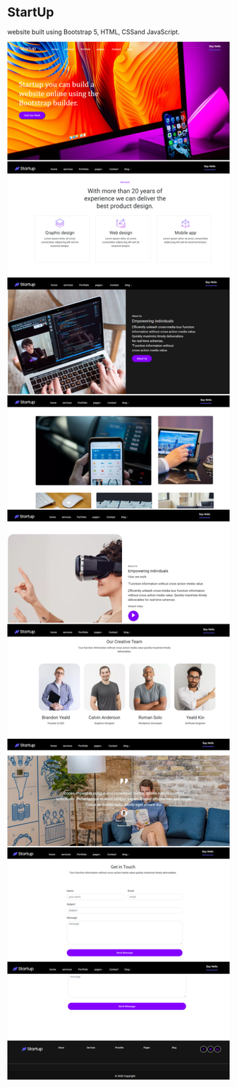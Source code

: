 # StartUp
website built using Bootstrap 5, HTML, CSSand JavaScript.

![](https://github.com/Tahani19/StartUp/blob/main/StartUp/StartUp%20UI/1.png?raw=true)
![](https://github.com/Tahani19/StartUp/blob/main/StartUp/StartUp%20UI/2.png?raw=true)
![](https://github.com/Tahani19/StartUp/blob/main/StartUp/StartUp%20UI/3.png?raw=true)
![](https://github.com/Tahani19/StartUp/blob/main/StartUp/StartUp%20UI/4.png?raw=true)
![](https://github.com/Tahani19/StartUp/blob/main/StartUp/StartUp%20UI/5.png?raw=true)
![](https://github.com/Tahani19/StartUp/blob/main/StartUp/StartUp%20UI/6.png?raw=true)
![](https://github.com/Tahani19/StartUp/blob/main/StartUp/StartUp%20UI/7.png?raw=true)
![](https://github.com/Tahani19/StartUp/blob/main/StartUp/StartUp%20UI/8.png?raw=true)
![](https://github.com/Tahani19/StartUp/blob/main/StartUp/StartUp%20UI/9.png?raw=true)

